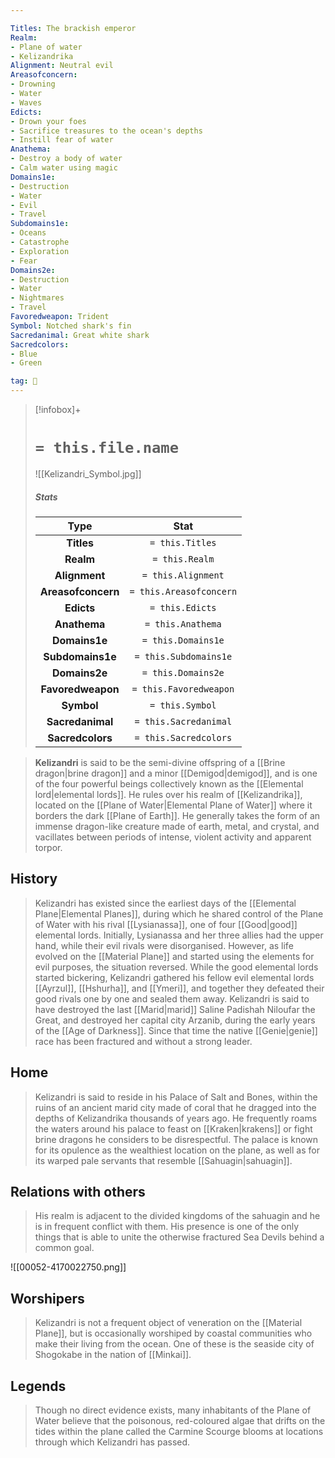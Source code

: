 ```yaml
---

Titles: The brackish emperor
Realm:
- Plane of water
- Kelizandrika
Alignment: Neutral evil
Areasofconcern:
- Drowning
- Water
- Waves
Edicts:
- Drown your foes
- Sacrifice treasures to the ocean's depths
- Instill fear of water
Anathema:
- Destroy a body of water
- Calm water using magic
Domains1e:
- Destruction
- Water
- Evil
- Travel
Subdomains1e:
- Oceans
- Catastrophe
- Exploration
- Fear
Domains2e:
- Destruction
- Water
- Nightmares
- Travel
Favoredweapon: Trident
Symbol: Notched shark's fin
Sacredanimal: Great white shark
Sacredcolors:
- Blue
- Green

tag: 🙏
---
```


> [!infobox]+
> #  `= this.file.name`
> ![[Kelizandri_Symbol.jpg]]
> ##### Stats
> Type | Stat |
> :---:|:---:|
> **Titles** | `= this.Titles` |
> **Realm** | `= this.Realm` |
> **Alignment** | `= this.Alignment` |
> **Areasofconcern** | `= this.Areasofconcern` |
> **Edicts** | `= this.Edicts` |
> **Anathema** | `= this.Anathema` |
> **Domains1e** | `= this.Domains1e` |
> **Subdomains1e** | `= this.Subdomains1e` |
> **Domains2e** | `= this.Domains2e` |
> **Favoredweapon** | `= this.Favoredweapon` |
> **Symbol** | `= this.Symbol` |
> **Sacredanimal** | `= this.Sacredanimal` |
> **Sacredcolors** | `= this.Sacredcolors` |



> **Kelizandri** is said to be the semi-divine offspring of a [[Brine dragon|brine dragon]] and a minor [[Demigod|demigod]], and is one of the four powerful beings collectively known as the [[Elemental lord|elemental lords]]. He rules over his realm of [[Kelizandrika]], located on the [[Plane of Water|Elemental Plane of Water]] where it borders the dark [[Plane of Earth]]. He generally takes the form of an immense dragon-like creature made of earth, metal, and crystal, and vacillates between periods of intense, violent activity and apparent torpor.



## History

> Kelizandri has existed since the earliest days of the [[Elemental Plane|Elemental Planes]], during which he shared control of the Plane of Water with his rival [[Lysianassa]], one of four [[Good|good]] elemental lords. Initially, Lysianassa and her three allies had the upper hand, while their evil rivals were disorganised. However, as life evolved on the [[Material Plane]] and started using the elements for evil purposes, the situation reversed. While the good elemental lords started bickering, Kelizandri gathered his fellow evil elemental lords [[Ayrzul]], [[Hshurha]], and [[Ymeri]], and together they defeated their good rivals one by one and sealed them away.
> Kelizandri is said to have destroyed the last [[Marid|marid]] Saline Padishah Niloufar the Great, and destroyed her capital city Arzanib, during the early years of the [[Age of Darkness]]. Since that time the native [[Genie|genie]] race has been fractured and without a strong leader.


## Home

> Kelizandri is said to reside in his Palace of Salt and Bones, within the ruins of an ancient marid city made of coral that he dragged into the depths of Kelizandrika thousands of years ago. He frequently roams the waters around his palace to feast on [[Kraken|krakens]] or fight brine dragons he considers to be disrespectful. The palace is known for its opulence as the wealthiest location on the plane, as well as for its warped pale servants that resemble [[Sahuagin|sahuagin]].


## Relations with others

> His realm is adjacent to the divided kingdoms of the sahuagin and he is in frequent conflict with them. His presence is one of the only things that is able to unite the otherwise fractured Sea Devils behind a common goal.
> 
![[00052-4170022750.png]]

## Worshipers

> Kelizandri is not a frequent object of veneration on the [[Material Plane]], but is occasionally worshiped by coastal communities who make their living from the ocean. One of these is the seaside city of Shogokabe in the nation of [[Minkai]].


## Legends

> Though no direct evidence exists, many inhabitants of the Plane of Water believe that the poisonous, red-coloured algae that drifts on the tides within the plane called the Carmine Scourge blooms at locations through which Kelizandri has passed.









